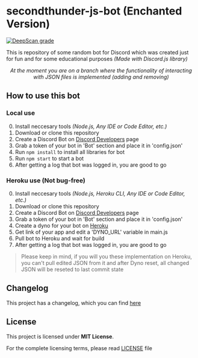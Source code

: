 # secondthunder-js-bot (Enchanted Version)

[![DeepScan grade](https://deepscan.io/api/teams/11565/projects/14865/branches/286263/badge/grade.svg)](https://deepscan.io/dashboard#view=project&tid=11565&pid=14865&bid=286263)

This is repository of some random bot for Discord which was created just for fun and for some educational purposes *(Made with Discord.js library)*

<p align="center"><i>At the moment you are on a branch where the functionality of interacting with JSON files is implemented (adding and removing)</i></p>

## How to use this bot

### Local use

0. Install neccesary tools *(Node.js, Any IDE or Code Editor, etc.)*
1. Download or clone this repository
2. Create a Discord Bot on [Discord Developers](https://discord.com/developers/applications) page
3. Grab a token of your bot in 'Bot' section and place it in 'config.json'
4. Run `npm install` to install all libraries for bot
5. Run `npm start` to start a bot
6. After getting a log that bot was logged in, you are good to go

### Heroku use (Not bug-free)

0. Install neccesary tools *(Node.js, Heroku CLI, Any IDE or Code Editor, etc.)*
1. Download or clone this repository
2. Create a Discord Bot on [Discord Developers](https://discord.com/developers/applications) page
3. Grab a token of your bot in 'Bot' section and place it in 'config.json'
4. Create a dyno for your bot on [Heroku](https://dashboard.heroku.com/)
5. Get link of your app and edit a 'DYNO_URL' variable in main.js
6. Pull bot to Heroku and wait for build
7. After getting a log that bot was logged in, you are good to go

> Please keep in mind, if you will you these implementation on Heroku, you can't pull edited JSON from it and after Dyno reset, all changed JSON will be reseted to last commit state

## Changelog

This project has a changelog, which you can find [here](https://github.com/SecondThundeR/secondthunder-js-bot/blob/master/Changelog.md)

## License

This project is licensed under **MIT License**.

For the complete licensing terms, please read [LICENSE](https://github.com/SecondThundeR/secondthunder-js-bot/blob/master/LICENSE) file
